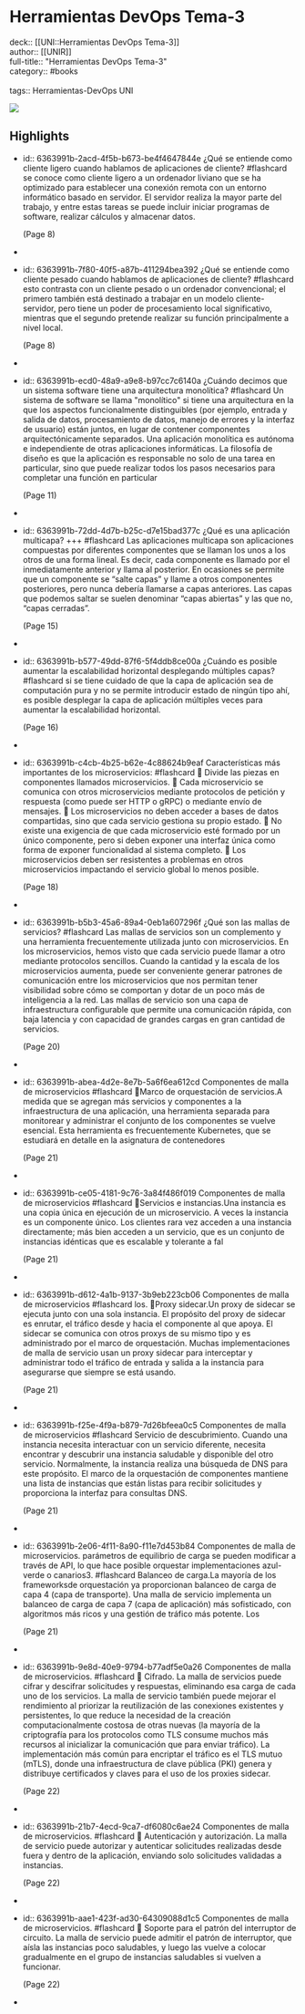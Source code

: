# Herramientas DevOps Tema-3

deck:: [[UNI::Herramientas DevOps Tema-3]]\
author:: [[UNIR]]\
full-title:: "Herramientas DevOps Tema-3"\
category:: #books\
\
tags:: Herramientas-DevOps UNI  

![](https://readwise-assets.s3.amazonaws.com/media/uploaded_book_covers/profile_22942/796ee1a6-399d-47f7-966b-eb374b1f110e.jpg)
## Highlights
- id:: 6363991b-2acd-4f5b-b673-be4f4647844e
   ¿Qué se entiende como cliente ligero cuando hablamos de aplicaciones de cliente? #flashcard 
    se conoce como cliente ligero a un ordenador liviano que se ha optimizado para establecer una conexión remota con un entorno informático basado en servidor. El servidor realiza la mayor parte del trabajo, y entre estas tareas se puede incluir iniciar programas de software, realizar cálculos y almacenar datos.
  
     (Page 8)
-
- id:: 6363991b-7f80-40f5-a87b-411294bea392
   ¿Qué se entiende como cliente pesado cuando hablamos de aplicaciones de cliente? #flashcard 
    esto contrasta con un cliente pesado o un ordenador convencional; el primero también está destinado a trabajar en un modelo cliente-servidor, pero tiene un poder de procesamiento local significativo, mientras que el segundo pretende realizar su función principalmente a nivel local.
  
     (Page 8)
-
- id:: 6363991b-ecd0-48a9-a9e8-b97cc7c6140a
   ¿Cuándo decimos que un sistema software tiene una arquitectura monolítica? #flashcard 
    Un sistema de software se llama "monolítico" si tiene una arquitectura en la que los aspectos funcionalmente distinguibles (por ejemplo, entrada y salida de datos, procesamiento de datos, manejo de errores y la interfaz de usuario) están juntos, en lugar de contener componentes arquitectónicamente separados. Una aplicación monolítica es autónoma e independiente de otras aplicaciones informáticas. La filosofía de diseño es que la aplicación es responsable no solo de una tarea en particular, sino que puede realizar todos los pasos necesarios para completar una función en particular
  
     (Page 11)
-
- id:: 6363991b-72dd-4d7b-b25c-d7e15bad377c
   ¿Qué es una aplicación multicapa? +++ #flashcard 
    Las aplicaciones multicapa son aplicaciones compuestas por diferentes componentes que se llaman los unos a los otros de una forma lineal. Es decir, cada componente es llamado por el inmediatamente anterior y llama al posterior. En ocasiones se permite que un componente se “salte capas” y llame a otros componentes posteriores, pero nunca debería llamarse a capas anteriores. Las capas que podemos saltar se suelen denominar “capas abiertas” y las que no, “capas cerradas”.
  
     (Page 15)
-
- id:: 6363991b-b577-49dd-87f6-5f4ddb8ce00a
   ¿Cuándo es posible aumentar la escalabilidad horizontal desplegando múltiples capas? #flashcard 
    si se tiene cuidado de que la capa de aplicación sea de computación pura y no se permite introducir estado de ningún tipo ahí, es posible desplegar la capa de aplicación múltiples veces para aumentar la escalabilidad horizontal.
  
     (Page 16)
-
- id:: 6363991b-c4cb-4b25-b62e-4c88624b9eaf
   Características más importantes de los microservicios: #flashcard 
     Divide las piezas en componentes llamados microservicios.  Cada microservicio se comunica con otros microservicios mediante protocolos de petición y respuesta (como puede ser HTTP o gRPC) o mediante envío de mensajes.  Los microservicios no deben acceder a bases de datos compartidas, sino que cada servicio gestiona su propio estado.  No existe una exigencia de que cada microservicio esté formado por un único componente, pero si deben exponer una interfaz única como forma de exponer funcionalidad al sistema completo.  Los microservicios deben ser resistentes a problemas en otros microservicios impactando el servicio global lo menos posible.
  
     (Page 18)
-
- id:: 6363991b-b5b3-45a6-89a4-0eb1a607296f
   ¿Qué son las mallas de servicios? #flashcard 
    Las mallas de servicios son un complemento y una herramienta frecuentemente utilizada junto con microservicios. En los microservicios, hemos visto que cada servicio puede llamar a otro mediante protocolos sencillos. Cuando la cantidad y la escala de los microservicios aumenta, puede ser conveniente generar patrones de comunicación entre los microservicios que nos permitan tener visibilidad sobre cómo se comportan y dotar de un poco más de inteligencia a la red. Las mallas de servicio son una capa de infraestructura configurable que permite una comunicación rápida, con baja latencia y con capacidad de grandes cargas en gran cantidad de servicios.
  
     (Page 20)
-
- id:: 6363991b-abea-4d2e-8e7b-5a6f6ea612cd
   Componentes de malla de microservicios #flashcard 
    Marco de orquestación de servicios.A medida que se agregan más servicios y componentes a la infraestructura de una aplicación, una herramienta separada para monitorear y administrar el conjunto de los componentes se vuelve esencial. Esta herramienta es frecuentemente Kubernetes, que se estudiará en detalle en la asignatura de contenedores
  
     (Page 21)
-
- id:: 6363991b-ce05-4181-9c76-3a84f486f019
   Componentes de malla de microservicios #flashcard 
    Servicios e instancias.Una instancia es una copia única en ejecución de un microservicio. A veces la instancia es un componente único. Los clientes rara vez acceden a una instancia directamente; más bien acceden a un servicio, que es un conjunto de instancias idénticas que es escalable y tolerante a fal
  
     (Page 21)
-
- id:: 6363991b-d612-4a1b-9137-3b9eb223cb06
   Componentes de malla de microservicios #flashcard 
    los. Proxy sidecar.Un proxy de sidecar se ejecuta junto con una sola instancia. El propósito del proxy de sidecar es enrutar, el tráfico desde y hacia el componente al que apoya. El sidecar se comunica con otros proxys de su mismo tipo y es administrado por el marco de orquestación. Muchas implementaciones de malla de servicio usan un proxy sidecar para interceptar y administrar todo el tráfico de entrada y salida a la instancia para asegurarse que siempre se está usando.
  
     (Page 21)
-
- id:: 6363991b-f25e-4f9a-b879-7d26bfeea0c5
   Componentes de malla de microservicios #flashcard 
    Servicio de descubrimiento. Cuando una instancia necesita interactuar con un servicio diferente, necesita encontrar y descubrir una instancia saludable y disponible del otro servicio. Normalmente, la instancia realiza una búsqueda de DNS para este propósito. El marco de la orquestación de componentes mantiene una lista de instancias que están listas para recibir solicitudes y proporciona la interfaz para consultas DNS.
  
     (Page 21)
-
- id:: 6363991b-2e06-4f11-8a90-f11e7d453b84
   Componentes de malla de microservicios.
   parámetros de equilibrio de carga se pueden modificar a través de API, lo que hace posible orquestar implementaciones azul-verde o canarios3. #flashcard 
    Balanceo de carga.La mayoría de los frameworksde orquestación ya proporcionan balanceo de carga de capa 4 (capa de transporte). Una malla de servicio implementa un balanceo de carga de capa 7 (capa de aplicación) más sofisticado, con algoritmos más ricos y una gestión de tráfico más potente. Los
  
     (Page 21)
-
- id:: 6363991b-9e8d-40e9-9794-b77adf5e0a26
   Componentes de malla de microservicios. #flashcard 
     Cifrado. La malla de servicios puede cifrar y descifrar solicitudes y respuestas, eliminando esa carga de cada uno de los servicios. La malla de servicio también puede mejorar el rendimiento al priorizar la reutilización de las conexiones existentes y persistentes, lo que reduce la necesidad de la creación computacionalmente costosa de otras nuevas (la mayoría de la criptografía para los protocolos como TLS consume muchos más recursos al inicializar la comunicación que para enviar tráfico). La implementación más común para encriptar el tráfico es el TLS mutuo (mTLS), donde una infraestructura de clave pública (PKI) genera y distribuye certificados y claves para el uso de los proxies sidecar.
  
     (Page 22)
-
- id:: 6363991b-21b7-4ecd-9ca7-df6080c6ae24
   Componentes de malla de microservicios. #flashcard 
     Autenticación y autorización. La malla de servicio puede autorizar y autenticar solicitudes realizadas desde fuera y dentro de la aplicación, enviando solo solicitudes validadas a instancias.
  
     (Page 22)
-
- id:: 6363991b-aae1-423f-ad30-64309088d1c5
   Componentes de malla de microservicios. #flashcard 
     Soporte para el patrón del interruptor de circuito. La malla de servicio puede admitir el patrón de interruptor, que aísla las instancias poco saludables, y luego las vuelve a colocar gradualmente en el grupo de instancias saludables si vuelven a funcionar.
  
     (Page 22)
-